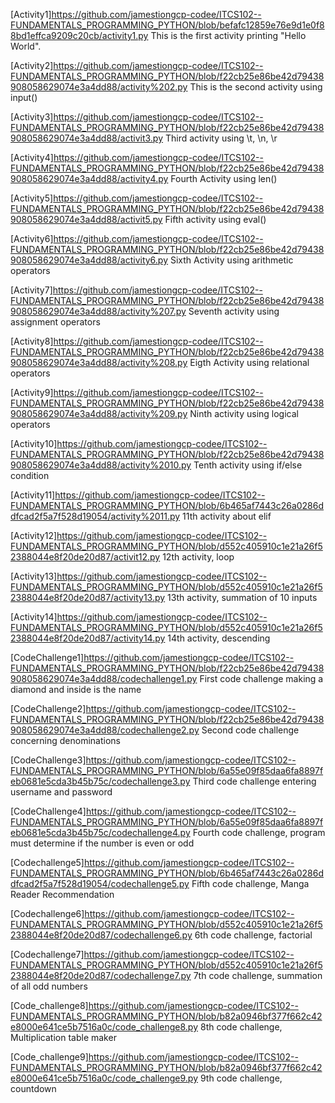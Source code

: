 [Activity1]https://github.com/jamestiongcp-codee/ITCS102--FUNDAMENTALS_PROGRAMMING_PYTHON/blob/befafc12859e76e9d1e0f88bd1effca9209c20cb/activity1.py
This is the first activity printing "Hello World".

[Activity2]https://github.com/jamestiongcp-codee/ITCS102--FUNDAMENTALS_PROGRAMMING_PYTHON/blob/f22cb25e86be42d79438908058629074e3a4dd88/activity%202.py
This is the second activity using input()

[Activity3]https://github.com/jamestiongcp-codee/ITCS102--FUNDAMENTALS_PROGRAMMING_PYTHON/blob/f22cb25e86be42d79438908058629074e3a4dd88/activit3.py
Third activity using \t, \n, \r

[Activity4]https://github.com/jamestiongcp-codee/ITCS102--FUNDAMENTALS_PROGRAMMING_PYTHON/blob/f22cb25e86be42d79438908058629074e3a4dd88/activity4.py
Fourth Activity using len()

[Activity5]https://github.com/jamestiongcp-codee/ITCS102--FUNDAMENTALS_PROGRAMMING_PYTHON/blob/f22cb25e86be42d79438908058629074e3a4dd88/activit5.py
Fifth activity using eval()

[Activity6]https://github.com/jamestiongcp-codee/ITCS102--FUNDAMENTALS_PROGRAMMING_PYTHON/blob/f22cb25e86be42d79438908058629074e3a4dd88/activity6.py
Sixth Activity using arithmetic operators

[Activity7]https://github.com/jamestiongcp-codee/ITCS102--FUNDAMENTALS_PROGRAMMING_PYTHON/blob/f22cb25e86be42d79438908058629074e3a4dd88/activity%207.py
Seventh activity using assignment operators 

[Activity8]https://github.com/jamestiongcp-codee/ITCS102--FUNDAMENTALS_PROGRAMMING_PYTHON/blob/f22cb25e86be42d79438908058629074e3a4dd88/activity%208.py
Eigth Activity using relational operators 

[Activity9]https://github.com/jamestiongcp-codee/ITCS102--FUNDAMENTALS_PROGRAMMING_PYTHON/blob/f22cb25e86be42d79438908058629074e3a4dd88/activity%209.py
Ninth activity using logical operators

[Activity10]https://github.com/jamestiongcp-codee/ITCS102--FUNDAMENTALS_PROGRAMMING_PYTHON/blob/f22cb25e86be42d79438908058629074e3a4dd88/activity%2010.py
Tenth activity using if/else condition 

[Activity11]https://github.com/jamestiongcp-codee/ITCS102--FUNDAMENTALS_PROGRAMMING_PYTHON/blob/6b465af7443c26a0286ddfcad2f5a7f528d19054/activity%2011.py
11th activity about elif

[Activity12]https://github.com/jamestiongcp-codee/ITCS102--FUNDAMENTALS_PROGRAMMING_PYTHON/blob/d552c405910c1e21a26f52388044e8f20de20d87/activit12.py
12th activity, loop

[Activity13]https://github.com/jamestiongcp-codee/ITCS102--FUNDAMENTALS_PROGRAMMING_PYTHON/blob/d552c405910c1e21a26f52388044e8f20de20d87/activity13.py
13th activity, summation of 10 inputs 

[Activity14]https://github.com/jamestiongcp-codee/ITCS102--FUNDAMENTALS_PROGRAMMING_PYTHON/blob/d552c405910c1e21a26f52388044e8f20de20d87/activity14.py
14th activity, descending 

[CodeChallenge1]https://github.com/jamestiongcp-codee/ITCS102--FUNDAMENTALS_PROGRAMMING_PYTHON/blob/f22cb25e86be42d79438908058629074e3a4dd88/codechallenge1.py
First code challenge making a diamond and inside is the name

[CodeChallenge2]https://github.com/jamestiongcp-codee/ITCS102--FUNDAMENTALS_PROGRAMMING_PYTHON/blob/f22cb25e86be42d79438908058629074e3a4dd88/codechallenge2.py
Second code challenge concerning denominations

[CodeChallenge3]https://github.com/jamestiongcp-codee/ITCS102--FUNDAMENTALS_PROGRAMMING_PYTHON/blob/6a55e09f85daa6fa8897feb0681e5cda3b45b75c/codechallenge3.py
Third code challenge entering username and password 

[CodeChallenge4]https://github.com/jamestiongcp-codee/ITCS102--FUNDAMENTALS_PROGRAMMING_PYTHON/blob/6a55e09f85daa6fa8897feb0681e5cda3b45b75c/codechallenge4.py
Fourth code challenge, program must determine if the number is even or odd

[Codechallenge5]https://github.com/jamestiongcp-codee/ITCS102--FUNDAMENTALS_PROGRAMMING_PYTHON/blob/6b465af7443c26a0286ddfcad2f5a7f528d19054/codechallenge5.py
Fifth code challenge, Manga Reader Recommendation

[Codechallenge6]https://github.com/jamestiongcp-codee/ITCS102--FUNDAMENTALS_PROGRAMMING_PYTHON/blob/d552c405910c1e21a26f52388044e8f20de20d87/codechallenge6.py
6th code challenge, factorial

[Codechallenge7]https://github.com/jamestiongcp-codee/ITCS102--FUNDAMENTALS_PROGRAMMING_PYTHON/blob/d552c405910c1e21a26f52388044e8f20de20d87/codechallenge7.py
7th code challenge, summation of all odd numbers

[Code_challenge8]https://github.com/jamestiongcp-codee/ITCS102--FUNDAMENTALS_PROGRAMMING_PYTHON/blob/b82a0946bf377f662c42e8000e641ce5b7516a0c/code_challenge8.py
8th code challenge, Multiplication table maker

[Code_challenge9]https://github.com/jamestiongcp-codee/ITCS102--FUNDAMENTALS_PROGRAMMING_PYTHON/blob/b82a0946bf377f662c42e8000e641ce5b7516a0c/code_challenge9.py
9th code challenge, countdown 
